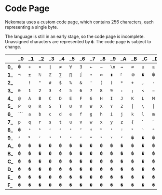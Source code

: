 # Code Page

Nekomata uses a custom code page, which contains 256 characters, each representing a single byte.

The language is still in an early stage, so the code page is incomplete. Unassigned characters are represented by `�`. The code page is subject to change.

|        | **_0** | **_1** | **_2** | **_3** | **_4** | **_5** | **_6** | **_7** | **_8** | **_9** | **_A** | **_B** | **_C** | **_D** | **_E** | **_F** |
| ------ | ------ | ------ | ------ | ------ | ------ | ------ | ------ | ------ | ------ | ------ | ------ | ------ | ------ | ------ | ------ | ------ |
| **0_** | `�`    | `÷`    | `×`    | `∣`    | `≠`    | `∀`    | `∃`    | `←`    | `→`    | `\n`   | `↔`    | `⇄`    | `≤`    | `≥`    | `⊥`    | `⊤`    |
| **1_** | `¬`    | `±`    | `ℕ`    | `ℤ`    | `∑`    | `∏`    | `∫`    | `∙`    | `∅`    | `∎`    | `⨡`    | `⑩`    | `�`    | `�`    | `�`    | `�`    |
| **2_** | ` `    | `!`    | `"`    | `#`    | `$`    | `%`    | `&`    | `'`    | `(`    | `)`    | `*`    | `+`    | `,`    | `-`    | `.`    | `/`    |
| **3_** | `0`    | `1`    | `2`    | `3`    | `4`    | `5`    | `6`    | `7`    | `8`    | `9`    | `:`    | `;`    | `<`    | `=`    | `>`    | `?`    |
| **4_** | `@`    | `A`    | `B`    | `C`    | `D`    | `E`    | `F`    | `G`    | `H`    | `I`    | `J`    | `K`    | `L`    | `M`    | `N`    | `O`    |
| **5_** | `P`    | `Q`    | `R`    | `S`    | `T`    | `U`    | `V`    | `W`    | `X`    | `Y`    | `Z`    | `[`    | `\`    | `]`    | `^`    | `_`    |
| **6_** | ```    | `a`    | `b`    | `c`    | `d`    | `e`    | `f`    | `g`    | `h`    | `i`    | `j`    | `k`    | `l`    | `m`    | `n`    | `o`    |
| **7_** | `p`    | `q`    | `r`    | `s`    | `t`    | `u`    | `v`    | `w`    | `x`    | `y`    | `z`    | `{`    | `      | `      | `}`    | `~`    | `�` |
| **8_** | `�`    | `ᵃ`    | `ᵇ`    | `ᶜ`    | `ᵈ`    | `ᵉ`    | `ᶠ`    | `ᵍ`    | `ʰ`    | `ⁱ`    | `ʲ`    | `ᵏ`    | `ˡ`    | `ᵐ`    | `ⁿ`    | `ᵒ`    |
| **9_** | `ᵖ`    | `𐞥`    | `ʳ`    | `ˢ`    | `ᵗ`    | `ᵘ`    | `ᵛ`    | `ʷ`    | `ˣ`    | `ʸ`    | `ᶻ`    | `�`    | `�`    | `�`    | `�`    | `�`    |
| **A_** | `�`    | `�`    | `�`    | `�`    | `�`    | `�`    | `�`    | `�`    | `�`    | `�`    | `�`    | `�`    | `�`    | `�`    | `�`    | `�`    |
| **B_** | `�`    | `�`    | `�`    | `�`    | `�`    | `�`    | `�`    | `�`    | `�`    | `�`    | `�`    | `�`    | `�`    | `�`    | `�`    | `�`    |
| **C_** | `�`    | `�`    | `�`    | `�`    | `�`    | `�`    | `�`    | `�`    | `�`    | `�`    | `�`    | `�`    | `�`    | `�`    | `�`    | `�`    |
| **D_** | `�`    | `�`    | `�`    | `�`    | `�`    | `�`    | `�`    | `�`    | `�`    | `�`    | `�`    | `�`    | `�`    | `�`    | `�`    | `�`    |
| **E_** | `�`    | `�`    | `�`    | `�`    | `�`    | `�`    | `�`    | `�`    | `�`    | `�`    | `�`    | `�`    | `�`    | `�`    | `�`    | `�`    |
| **F_** | `�`    | `�`    | `�`    | `�`    | `�`    | `�`    | `�`    | `�`    | `�`    | `�`    | `�`    | `�`    | `�`    | `�`    | `�`    | `�`    |

